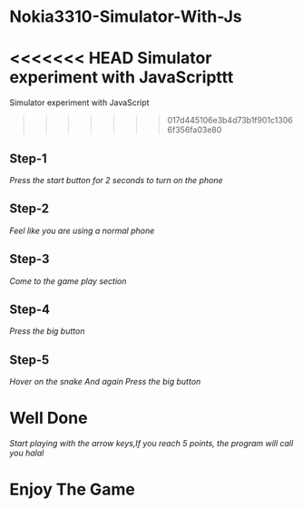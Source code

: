 # Nokia3310-Simulator-With-Js
<<<<<<< HEAD
 Simulator experiment with JavaScripttt<br/>
=======
 Simulator experiment with JavaScript<br/>
>>>>>>> 017d445106e3b4d73b1f901c13066f356fa03e80
 
## Step-1
*Press the start button for 2 seconds to turn on the phone* <br/>
## Step-2
*Feel like you are using a normal phone* <br/>
## Step-3
*Come to the game play section*<br/>
## Step-4
*Press the big button* <br/>
## Step-5
*Hover on the snake And again Press the big button* <br/>
# Well Done
*Start playing with the arrow keys,If you reach 5 points, the program will call you halal* <br/>
# Enjoy The Game
